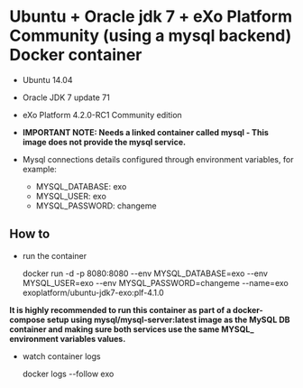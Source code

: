 # Ubuntu + Oracle jdk 7 + eXo Platform Community (using a mysql backend) Docker container

* Ubuntu 14.04
* Oracle JDK 7 update 71
* eXo Platform 4.2.0-RC1 Community edition

*  **IMPORTANT NOTE: Needs a linked container called mysql - This image does not provide the mysql service.**

* Mysql connections details configured through environment variables, for example:
  * MYSQL_DATABASE: exo
  * MYSQL_USER: exo
  * MYSQL_PASSWORD: changeme

## How to

* run the container


    docker run -d -p 8080:8080 --env MYSQL_DATABASE=exo --env MYSQL_USER=exo --env MYSQL_PASSWORD=changeme --name=exo exoplatform/ubuntu-jdk7-exo:plf-4.1.0

**It is highly recommended to run this container as part of a docker-compose setup using mysql/mysql-server:latest image as the MySQL DB container and making sure both services use the same MYSQL_ environment variables values.**


* watch container logs


    docker logs --follow exo
